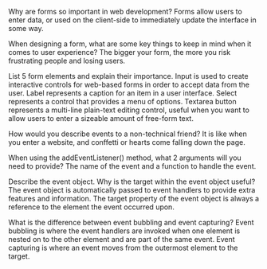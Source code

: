 Why are forms so important in web development? Forms allow users to enter data, or used on the client-side to immediately update the interface in some way.

When designing a form, what are some key things to keep in mind when it comes to user experience? The bigger your form, the more you risk frustrating people and losing users.

List 5 form elements and explain their importance. 
Input  is used to create interactive controls for web-based forms in order to accept data from the user.
Label represents a caption for an item in a user interface.
Select represents a control that provides a menu of options.
Textarea button represents a multi-line plain-text editing control, useful when you want to allow users to enter a sizeable amount of free-form text.



How would you describe events to a non-technical friend? It is like when you enter a website, and conffetti or hearts come falling down the page.

When using the addEventListener() method, what 2 arguments will you need to provide? The name of the event and a function to handle the event.

Describe the event object. Why is the target within the event object useful? The event object is automatically passed to event handlers to provide extra features and information. The target property of the event object is always a reference to the element the event occurred upon.

What is the difference between event bubbling and event capturing? Event bubbling is where the event handlers are invoked when one element is nested on to the other element and are part of the same event. Event capturing is where an event moves from the outermost element to the target.
